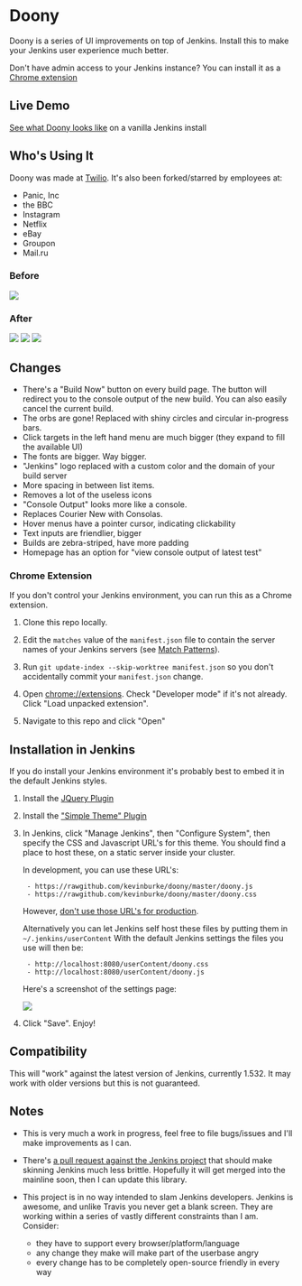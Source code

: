 # Doony

Doony is a series of UI improvements on top of Jenkins. Install this to make
your Jenkins user experience much better.

Don't have admin access to your Jenkins instance? You can install it as
a [Chrome extension](#chrome-extension)

## Live Demo

[See what Doony looks like](http://jenkins.doony.org) on a vanilla Jenkins install

## Who's Using It

Doony was made at [Twilio]( https://www.twilio.com ). It's also been forked/starred by
employees at:

- Panic, Inc
- the BBC
- Instagram
- Netflix
- eBay
- Groupon
- Mail.ru

### Before

<img src="https://api.monosnap.com/image/download?id=tyH5frYrtWOizYJLkxWstROHM" />

### After

<img src="https://api.monosnap.com/image/download?id=aoqX9gzkqqEPa8IbKvEknmdug" />

<img src="https://api.monosnap.com/image/download?id=12w3g9i5oU8uEBQSqV8okgwXJ" />

<img src="https://api.monosnap.com/image/download?id=YDWD8TzKBUhBk8j3MwmsXy7Mn" />

## Changes

- There's a "Build Now" button on every build page. The button will redirect
  you to the console output of the new build. You can also easily cancel the
  current build.
- The orbs are gone! Replaced with shiny circles and circular in-progress bars.
- Click targets in the left hand menu are much bigger (they expand to fill the
  available UI)
- The fonts are bigger. Way bigger.
- "Jenkins" logo replaced with a custom color and the domain of your build server
- More spacing in between list items.
- Removes a lot of the useless icons
- "Console Output" looks more like a console.
- Replaces Courier New with Consolas.
- Hover menus have a pointer cursor, indicating clickability
- Text inputs are friendlier, bigger
- Builds are zebra-striped, have more padding
- Homepage has an option for "view console output of latest test"

### Chrome Extension

If you don't control your Jenkins environment, you can run this as a Chrome
extension.

1. Clone this repo locally.

2. Edit the `matches` value of the `manifest.json` file to contain the server
names of your Jenkins servers (see [Match Patterns][patterns]).

2. Run `git update-index --skip-worktree manifest.json` so you don't
   accidentally commit your `manifest.json` change.

3. Open [chrome://extensions](chrome://extensions). Check "Developer mode" if it's not already. Click "Load unpacked extension".

4. Navigate to this repo and click "Open"

[patterns]: http://developer.chrome.com/extensions/match_patterns.html

## Installation in Jenkins

If you do install your Jenkins environment it's probably best to embed it in
the default Jenkins styles.

1. Install the [JQuery Plugin][jquery]

2. Install the ["Simple Theme" Plugin][simple]

3. In Jenkins, click "Manage Jenkins", then "Configure System", then specify
   the CSS and Javascript URL's for this theme. You should find a place to host
   these, on a static server inside your cluster.

    In development, you can use these URL's:

        - https://rawgithub.com/kevinburke/doony/master/doony.js
        - https://rawgithub.com/kevinburke/doony/master/doony.css

    However, [don't use those URL's for production](http://rawgithub.com/#can-i-use-rawgithub-in-production).

    Alternatively you can let Jenkins self host these files by putting them in `~/.jenkins/userContent`
    With the default Jenkins settings the files you use will then be:

        - http://localhost:8080/userContent/doony.css
        - http://localhost:8080/userContent/doony.js

    Here's a screenshot of the settings page:

    <img src="https://api.monosnap.com/image/download?id=qtiCAUev2R3yS46He5LHwQXUS" />

[jquery]: https://wiki.jenkins-ci.org/display/JENKINS/jQuery+Plugin
[simple]: https://wiki.jenkins-ci.org/display/JENKINS/Simple+Theme+Plugin

4. Click "Save". Enjoy!

## Compatibility

This will "work" against the latest version of Jenkins, currently 1.532. It may
work with older versions but this is not guaranteed.

## Notes

- This is very much a work in progress, feel free to file bugs/issues and I'll
make improvements as I can.

- There's [a pull request against the Jenkins project][jenkins-pull] that
should make skinning Jenkins much less brittle. Hopefully it will get merged
into the mainline soon, then I can update this library.

[jenkins-pull]: https://github.com/jenkinsci/jenkins/pull/960

- This project is in no way intended to slam Jenkins developers. Jenkins is
awesome, and unlike Travis you never get a blank screen. They are working
within a series of vastly different constraints than I am. Consider:

    - they have to support every browser/platform/language
    - any change they make will make part of the userbase angry
    - every change has to be completely open-source friendly in every way

